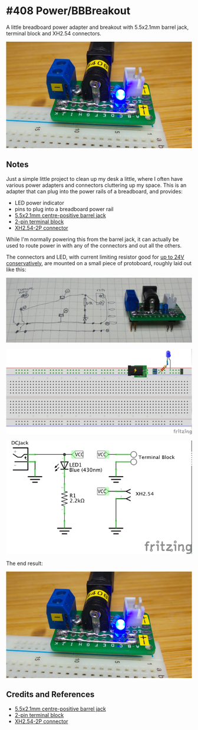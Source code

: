 # #408 Power/BBBreakout

A little breadboard power adapter and breakout with 5.5x2.1mm barrel jack, terminal block and XH2.54 connectors.

![Build](./assets/BBBreakout_build.jpg?raw=true)

## Notes

Just a simple little project to clean up my desk a little, where I often have various power adapters and connectors cluttering up my space.
This is an adapter that can plug into the power rails of a breadboard, and provides:

* LED power indicator
* pins to plug into a breadboard power rail
* [5.5x2.1mm centre-positive barrel jack](https://www.aliexpress.com/item/10PCS-5-5x2-1mm-Electrical-Socket-Outlet-DC-005-DC-Outlet-5000-Times-Black/32265586514.html)
* [2-pin terminal block](https://www.aliexpress.com/item/Free-Shipping-20pcs-2-Pin-Screw-Terminal-Block-Connector-5mm-Pitch-B/663929906.html)
* [XH2.54-2P connector](https://www.aliexpress.com/store/product/5OPCS-XH2-54-2P-2-54mm-2A-Pitch-White-Tower-Connector-Straight-Needle-Seat-XH2-54/1246743_32787163509.html)

While I'm normally powering this from the barrel jack, it can actually be used to route power in with any of the connectors and out all the others.

The connectors and LED, with current limiting resistor good for [up to 24V conservatively](https://www.wolframalpha.com/input/?i=2.2k%CE%A9*10mA+%2B+2.0V),
are mounted on a small piece of protoboard, roughly laid out like this:

![BBBreakout_layout](./assets/BBBreakout_layout.jpg?raw=true)

![Breadboard](./assets/BBBreakout_bb.jpg?raw=true)

![Schematic](./assets/BBBreakout_schematic.jpg?raw=true)

The end result:

![Build](./assets/BBBreakout_build.jpg?raw=true)

## Credits and References

* [5.5x2.1mm centre-positive barrel jack](https://www.aliexpress.com/item/10PCS-5-5x2-1mm-Electrical-Socket-Outlet-DC-005-DC-Outlet-5000-Times-Black/32265586514.html)
* [2-pin terminal block](https://www.aliexpress.com/item/Free-Shipping-20pcs-2-Pin-Screw-Terminal-Block-Connector-5mm-Pitch-B/663929906.html)
* [XH2.54-2P connector](https://www.aliexpress.com/store/product/5OPCS-XH2-54-2P-2-54mm-2A-Pitch-White-Tower-Connector-Straight-Needle-Seat-XH2-54/1246743_32787163509.html)
